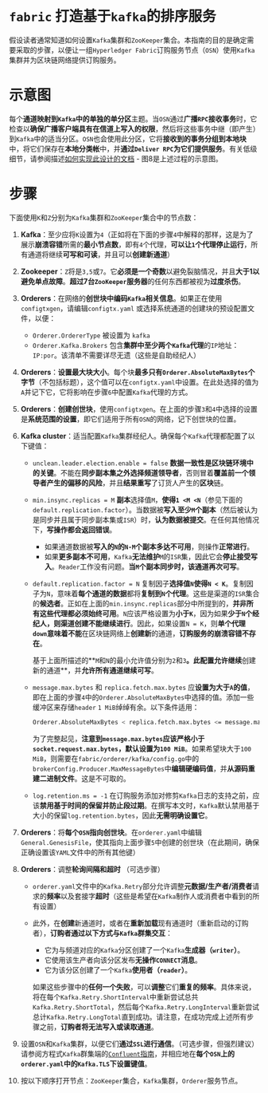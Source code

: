 # `fabric` 打造基于`kafka`的排序服务

假设读者通常知道如何设置`Kafka`集群和`ZooKeeper`集合。本指南的目的是确定需要采取的步骤，以便让一组`Hyperledger Fabric`订购服务节点（`OSN`）使用`Kafka`集群并为区块链网络提供订购服务。

# 示意图

每个**通道映射到`Kafka`中的单独的单分区**主题。当`OSN`通过**广播`RPC`接收事务**时，它检查以**确保广播客户端具有在信道上写入的权限**，然后将这些事务中继（即产生）到`Kafka`中的适当分区。`OSN`也会使用此分区，它将**接收到的事务分组到本地块**中，将它们保存在**本地分类帐**中，并**通过`Deliver RPC`为它们提供服务**。有关低级细节，请参阅描述[如何实现此设计的文档](https://docs.google.com/document/d/19JihmW-8blTzN99lAubOfseLUZqdrB6sBR0HsRgCAnY/edit) - 图8是上述过程的示意图。

# 步骤

下面使用`K`和`Z`分别为`Kafka`集群和`ZooKeeper`集合中的节点数：

1. **Kafka**：至少应将`K`设置为`4`（正如将在下面的步骤`4`中解释的那样，这是为了展示**崩溃容错**所需的**最小节点数**，即有`4`个代理，**可以让`1`个代理停止运行**，所有通道将继续**可写和可读**，并且可以**创建新通道**）

2. **Zookeeper**：`Z`将是`3,5`或`7`。它**必须是一个奇数**以避免裂脑情况，并且**大于1以避免单点故障**。**超过7台`ZooKeeper`服务器**的任何东西都被视为**过度杀伤**。

3. **Orderers**：在网络的**创世块中编码`Kafka`相关信息**。如果正在使用`configtxgen`，请编辑`configtx.yaml` 或选择系统通道的创建块的预设配置文件，以便：
   + `Orderer.OrdererType` 被设置为 `kafka`
   + `Orderer.Kafka.Brokers` 包含**集群中至少两个`Kafka`代理**的`IP`地址：`IP:por`。该清单不需要详尽无遗（这些是自助经纪人）

4. **Orderers**：**设置最大块大小**。每个块**最多只有`Orderer.AbsoluteMaxBytes`个字节**（不包括标题），这个值可以在`configtx.yaml`中设置。在此处选择的值为`A`并记下它，它将影响在步骤`6`中配置`Kafka`代理的方式。

5. **Orderers**：**创建创世块**，使用`configtxgen`。在上面的步骤`3`和`4`中选择的设置是**系统范围的设置**，即它们适用于所有`OSN`的网络，记下创世块的位置。

6. **Kafka cluster**：适当配置`Kafka`集群经纪人。确保每个`Kafka`代理都配置了以下键值：

   + `unclean.leader.election.enable = false` **数据一致性是区块链环境中的关键**。不能在**同步副本集之外选择频道领导者**，否则冒着**覆盖前一个领导者产生的偏移的风险**，并且**结果重写**了订货人产生的**区块**链。

   + `min.insync.replicas = M` **副本**选择值`M`，**使得`1 <M <N`**（参见下面的`default.replication.factor`）。当数据被**写入至少`M`个副本**（然后被认为是同步并且属于同步副本集或`ISR`）时，**认为数据被提交**。在任何其他情况下，**写操作都会返回错误**。

     + 如果通道数据被**写入的`N`的`N-M`个副本多达不可用**，则操作**正常进行**。
     + 如果**更多副本不可用**，`Kafka`**无法维护**`M`的`ISR`集，因此它会**停止接受写入**。`Reader`工作没有问题。**当`M`个副本同步时，该通道再次可写**。

   + `default.replication.factor = N` 复制因子**选择值`N`使得`N < K`**。复制因子为`N`，意味着**每个通道的数据**都将**复制到`N`个代理**。这些是渠道的`ISR`集合的**候选者**。正如在上面的`min.insync.replicas`部分中所提到的，**并非所有这些代理都必须始终可用**。`N`应该严格设置为**小于`K`**，因为如果**少于`N`个经纪人，则渠道创建不能继续进行**。因此，如果设置`N = K`，则**单个代理`down`**意味着**不能**在区块链网络上**创建新**的通道，**订购服务的崩溃容错不存在**。

     基于上面所描述的**`M`和`N`的最小允许值分别为`2`和`3`**。此配置允许继续**创建新的通道**，并**允许所有通道继续可写**。

   + `message.max.bytes` 和 `replica.fetch.max.bytes` 应**设置为大于`A`的值**，即在上面的步骤`4`中的`Orderer.AbsoluteMaxBytes`中选择的值。添加一些缓冲区来存储`header`  `1 MiB`绰绰有余。以下条件适用：

     ```sh
     Orderer.AbsoluteMaxBytes < replica.fetch.max.bytes <= message.max.bytes
     ```

     为了完整起见，**注意到`message.max.bytes`应该严格小于`socket.request.max.bytes`，默认设置为`100 MiB`**。如果希望块大于`100 MiB`，则需要在`fabric/orderer/kafka/config.go`中的`brokerConfig.Producer.MaxMessageBytes`中**编辑硬编码值**，并**从源码重建二进制文件**。这是不可取的。

   + `log.retention.ms = -1` 在订购服务添加对修剪`Kafka`日志的支持之前，应该**禁用基于时间的保留并防止段过期**。在撰写本文时，`Kafka`默认禁用基于大小的保留`log.retention.bytes`，因此**无需明确设置它**。

7. **Orderers**：将**每个`OSN`指向创世块**。在`orderer.yaml`中编辑`General.GenesisFile`，使其指向上面步骤`5`中创建的创世块（在此期间，确保正确设置该`YAML`文件中的所有其他键）

8. **Orderers**：调整**轮询间隔和超时** （可选步骤）

   + `orderer.yaml`文件中的`Kafka.Retry`部分允许调整**元数据/生产者/消费者**请求的**频率**以及套接字**超时**（这些是希望在`Kafka`制作人或消费者中看到的所有设置）

   + 此外，在**创建**新通道时，或者在**重新加载**现有通道时（重新启动的订购者），**订购者通过以下方式与`Kafka`群集交互**：

     + 它为与频道对应的`Kafka`分区创建了一个`Kafka`**生成器（`writer`）**。
     + 它使用该生产者向该分区发布**无操作`CONNECT`消息**。
     + 它为该分区创建了一个`Kafka`**使用者（`reader`）**。

     如果这些步骤中的**任何一个失败**，可以**调整**它们**重复的频率**。具体来说，将在每个`Kafka.Retry.ShortInterval`中重新尝试总共`Kafka.Retry.ShortTotal`，然后每个`Kafka.Retry.LongInterval`重新尝试总计`Kafka.Retry.LongTotal`直到成功。请注意，在成功完成上述所有步骤之前，**订购者将无法写入或读取通道**。

9. 设置`OSN`和`Kafka`集群，以便它们**通过`SSL`进行通信**。（可选步骤，但强烈建议）请参阅方程式`Kafka`群集端的[`Confluent`指南](https://docs.confluent.io/2.0.0/kafka/ssl.html)，并相应地在**每个`OSN`上的`orderer.yaml`中的`Kafka.TLS`下设置键值**。

10. 按以下顺序打开节点：`ZooKeeper`集合，`Kafka`集群，`Orderer`服务节点。

